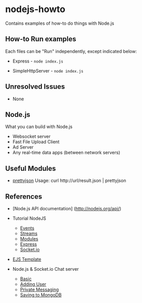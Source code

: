 nodejs-howto
============

Contains examples of how-to do things with Node.js

## How-to Run examples ##

Each files can be "Run" independently, except indicated below:

- Express - `node index.js`

- SimpleHttpServer - `node index.js`

## Unresolved Issues ##

- None

## Node.js ##

What you can build with Node.js
- Websocket server
- Fast File Upload Client
- Ad Server
- Any real-time data apps (between network servers)

## Useful Modules ##

- [prettyjson](https://www.npmjs.org/package/prettyjson)
    Usage: curl http://url/result.json | prettyjson

## References ##

- [Node.js API documentation] (http://nodejs.org/api/)

- Tutorial NodeJS
   - [Events](https://www.youtube.com/watch?v=5foad8PygGM)
   - [Streams](https://www.youtube.com/watch?v=9Ui3DaNO7lE)
   - [Modules](https://www.youtube.com/watch?v=txW0rKTYVK4)
   - [Express](https://www.youtube.com/watch?v=WkJyEBz0PTY)
   - [Socket.io](https://www.youtube.com/watch?v=mtDK4jf4RS0)

- [EJS Template](http://robdodson.me/blog/2012/05/31/how-to-use-ejs-in-express/)

- Node.js & Socket.io Chat server
   - [Basic](https://www.youtube.com/watch?v=pNKNYLv2BpQ)
   - [Adding User](https://www.youtube.com/watch?v=dOSIqJWQkXM)
   - [Private Messaging](https://www.youtube.com/watch?v=k8o8-Q_-Qfk)
   - [Saving to MongoDB](https://www.youtube.com/watch?v=c01OHDUpDMU)